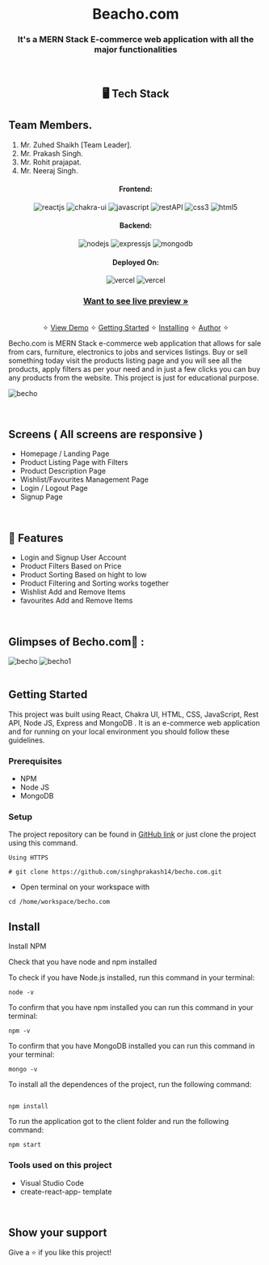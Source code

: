 

<h1 align="center">Beacho.com</h1>

<h3 align="center">It's a MERN Stack E-commerce web application with all the major functionalities</h3>

<br />

<h2 align="center">🖥️ Tech Stack</h2>


## Team Members.
1.	Mr. Zuhed Shaikh [Team Leader].
2.	Mr. Prakash Singh.
3.	Mr. Rohit prajapat.
4.	Mr. Neeraj Singh.

<h4 align="center">Frontend:</h4>

<p align="center">
  <img src="https://img.shields.io/badge/React-20232A?style=for-the-badge&logo=react&logoColor=61DAFB" alt="reactjs" />
  <img src="https://img.shields.io/badge/Chakra%20UI-3bc7bd?style=for-the-badge&logo=chakraui&logoColor=white" alt="chakra-ui" />
  <img src="https://img.shields.io/badge/JavaScript-323330?style=for-the-badge&logo=javascript&logoColor=F7DF1E" alt="javascript" />
  <img src="https://img.shields.io/badge/Rest_API-02303A?style=for-the-badge&logo=react-router&logoColor=white" alt="restAPI" />
  <img src="https://img.shields.io/badge/CSS3-1572B6?style=for-the-badge&logo=css3&logoColor=white" alt="css3" />
  <img src="https://img.shields.io/badge/HTML5-E34F26?style=for-the-badge&logo=html5&logoColor=white" alt="html5" />
</p>


<h4 align="center">Backend:</h4>

<p align="center">
  <img src="https://img.shields.io/badge/Node.js-339933?style=for-the-badge&logo=nodedotjs&logoColor=white" alt="nodejs" />
  <img src="https://img.shields.io/badge/Express.js-000000?style=for-the-badge&logo=express&logoColor=white" alt="expressjs" />
  <img src="https://img.shields.io/badge/MongoDB-4EA94B?style=for-the-badge&logo=mongodb&logoColor=white" alt="mongodb" />
</p>





<h4 align="center">Deployed On:</h4>

<p align="center">
  <img src="https://img.shields.io/badge/Netlify-00C7B7?style=for-the-badge&logo=netlify&logoColor=white" alt="vercel" />
  <img src="https://img.shields.io/badge/Vercel-430098?style=for-the-badge&logo=vercel&logoColor=white" alt="vercel" />
</p>



<h3 align="center"><a href="https://merry-chaja-eab2ce.netlify.app"><strong>Want to see live preview »</strong></a></h3>

<p align="center">
  <br />&#10023;
  <a href="#Demo">View Demo</a> &#10023;
  <a href="#Getting-Started">Getting Started</a> &#10023; 
  <a href="#Install">Installing</a> &#10023;
  <a href="#Contact">Author</a> &#10023;
</p>


Becho.com is MERN Stack e-commerce web application that allows  for sale from cars, furniture, electronics to jobs and services listings. Buy or sell something today  visit the products listing page and you will see all the products, apply filters as per your need and in just a few clicks you can buy any products from the website. This project is just for educational purpose.



![becho](https://user-images.githubusercontent.com/101583807/204452594-f64b42f8-03d4-45f7-aa70-242e474f649f.png)


<br />

## Screens ( All screens are responsive )
- Homepage / Landing Page
- Product Listing Page with Filters
- Product Description Page
- Wishlist/Favourites Management Page
- Login / Logout Page
- Signup Page


<br />


## 🚀 Features
- Login and Signup User Account
- Product Filters Based on Price
- Product Sorting Based on hight to low
- Product Filtering and Sorting works together 
- Wishlist Add and Remove Items
- favourites Add and Remove Items 
<br />

## Glimpses of Becho.com🙈 :


<table>
  
 ![becho](https://user-images.githubusercontent.com/101583807/204452594-f64b42f8-03d4-45f7-aa70-242e474f649f.png)
  ![becho1](https://user-images.githubusercontent.com/101583807/204453476-4dba7e87-0640-418f-8c30-12bbfe3ef7c7.png)
 
 
</table>


## Getting Started

This project was built using React, Chakra UI, HTML, CSS, JavaScript, Rest API, Node JS, Express and MongoDB . It is an e-commerce web application and for running on your local environment you should follow these guidelines.


### Prerequisites

- NPM
- Node JS
- MongoDB

### Setup


The project repository can be found in [GitHub link](https://github.com/singhprakash14/Becho.com) or just clone the project using this command.


```
Using HTTPS

# git clone https://github.com/singhprakash14/becho.com.git
```

+ Open terminal on your workspace with

```
cd /home/workspace/becho.com
```


## Install

Install NPM

Check that you have node and npm installed

To check if you have Node.js installed, run this command in your terminal:


```
node -v
```

To confirm that you have npm installed you can run this command in your terminal:


```
npm -v
```

To confirm that you have MongoDB installed you can run this command in your terminal:


```
mongo -v
```


To install all the dependences of the project, run the following command:


```

npm install
```


To run the application got to the client folder and run the following command:

```
npm start
```




### Tools used on this project

- Visual Studio Code
- create-react-app- template


<br />


## Show your support

Give a ⭐️ if you like this project!

